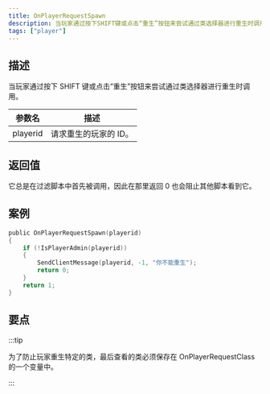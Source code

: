 ```yaml
---
title: OnPlayerRequestSpawn
description: 当玩家通过按下SHIFT键或点击“重生”按钮来尝试通过类选择器进行重生时调用。
tags: ["player"]
---
```


## 描述

当玩家通过按下 SHIFT 键或点击“重生”按钮来尝试通过类选择器进行重生时调用。

| 参数名   | 描述                  |
| -------- | --------------------- |
| playerid | 请求重生的玩家的 ID。 |

## 返回值

它总是在过滤脚本中首先被调用，因此在那里返回 0 也会阻止其他脚本看到它。

## 案例

```c
public OnPlayerRequestSpawn(playerid)
{
    if (!IsPlayerAdmin(playerid))
    {
        SendClientMessage(playerid, -1, "你不能重生");
        return 0;
    }
    return 1;
}
```

## 要点

<TipNPCCallbacks />

:::tip

为了防止玩家重生特定的类，最后查看的类必须保存在 OnPlayerRequestClass 的一个变量中。

:::
